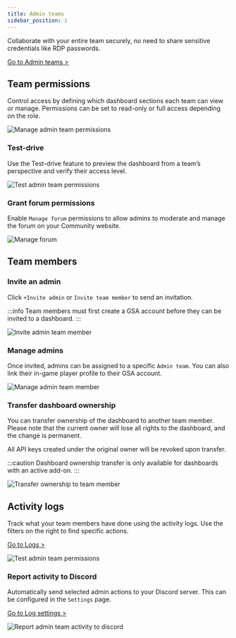 ```yaml
---
title: Admin teams
sidebar_position: 1
---
```


Collaborate with your entire team securely, no need to share sensitive credentials like RDP passwords.

[Go to Admin teams >](https://dash.gameserverapp.com/configure/admins)

## Team permissions

Control access by defining which dashboard sections each team can view or manage. Permissions can be set to read-only or full access depending on the role.

![Manage admin team permissions](/img/dashboard/admin_teams/permissions.jpg)

### Test-drive

Use the Test-drive feature to preview the dashboard from a team’s perspective and verify their access level.

![Test admin team permissions](/img/dashboard/admin_teams/permission-test-drive.png)

### Grant forum permissions

Enable `Manage forum` permissions to allow admins to moderate and manage the forum on your Community website.

![Manage forum](/img/dashboard/admin_teams/manage_forum.jpg)

## Team members

### Invite an admin

Click `+Invite admin` or `Invite team member` to send an invitation.

:::info
Team members must first create a GSA account before they can be invited to a dashboard.
:::

![Invite admin team member](/img/dashboard/admin_teams/invite_admin.jpg)

### Manage admins

Once invited, admins can be assigned to a specific `Admin team`. You can also link their in-game player profile to their GSA account.

![Manage admin team member](/img/dashboard/admin_teams/manage_admins.jpg)

### Transfer dashboard ownership

You can transfer ownership of the dashboard to another team member. Please note that the current owner will lose all rights to the dashboard, and the change is permanent.

All API keys created under the original owner will be revoked upon transfer.

:::caution
Dashboard ownership transfer is only available for dashboards with an active add-on.
:::

![Transfer ownership to team member](/img/dashboard/admin_teams/transfer_ownership_1.jpg)

## Activity logs

Track what your team members have done using the activity logs. Use the filters on the right to find specific actions.

[Go to Logs >](https://dash.gameserverapp.com/configure/logs)

![Test admin team permissions](/img/dashboard/admin_teams/admin_logs.jpg)

### Report activity to Discord

Automatically send selected admin actions to your Discord server. This can be configured in the `Settings` page.

[Go to Log settings >](https://dash.gameserverapp.com/configure/logs/settings)

![Report admin team activity to discord](/img/dashboard/admin_teams/report_activity_to_discord.jpg)
